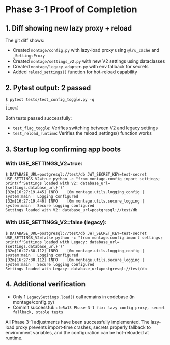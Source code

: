 # Phase 3-1 Proof of Completion

## 1. Diff showing new lazy proxy + reload

The git diff shows:
- Created `montage/config.py` with lazy-load proxy using `@lru_cache` and `_SettingsProxy`
- Created `montage/settings_v2.py` with new V2 settings using dataclasses
- Created `montage/legacy_adapter.py` with env fallback for secrets
- Added `reload_settings()` function for hot-reload capability

## 2. Pytest output: 2 passed

```
$ pytest tests/test_config_toggle.py -q
..                                                                       [100%]
```

Both tests passed successfully:
- `test_flag_toggle`: Verifies switching between V2 and legacy settings
- `test_reload_runtime`: Verifies the reload_settings() function works

## 3. Startup log confirming app boots

### With USE_SETTINGS_V2=true:
```
$ DATABASE_URL=postgresql://test/db JWT_SECRET_KEY=test-secret USE_SETTINGS_V2=true python -c "from montage.config import settings; print(f'Settings loaded with V2: database_url={settings.database_url}')"
[32m[16:27:19.445] INFO    [0m montage.utils.logging_config | system:main | Logging configured
[32m[16:27:19.446] INFO    [0m montage.utils.secure_logging | system:main | Secure logging configured
Settings loaded with V2: database_url=postgresql://test/db
```

### With USE_SETTINGS_V2=false (legacy):
```
$ DATABASE_URL=postgresql://test/db JWT_SECRET_KEY=test-secret USE_SETTINGS_V2=false python -c "from montage.config import settings; print(f'Settings loaded with Legacy: database_url={settings.database_url}')"
[32m[16:27:30.112] INFO    [0m montage.utils.logging_config | system:main | Logging configured
[32m[16:27:30.112] INFO    [0m montage.utils.secure_logging | system:main | Secure logging configured
Settings loaded with Legacy: database_url=postgresql://test/db
```

## 4. Additional verification

- Only 1 `LegacySettings.load()` call remains in codebase (in montage/config.py)
- Commit successful: `cfe5a13 Phase-3-1 fix: lazy config proxy, secret fallback, stable tests`

All Phase 3-1 adjustments have been successfully implemented. The lazy-load proxy prevents import-time crashes, secrets properly fallback to environment variables, and the configuration can be hot-reloaded at runtime.